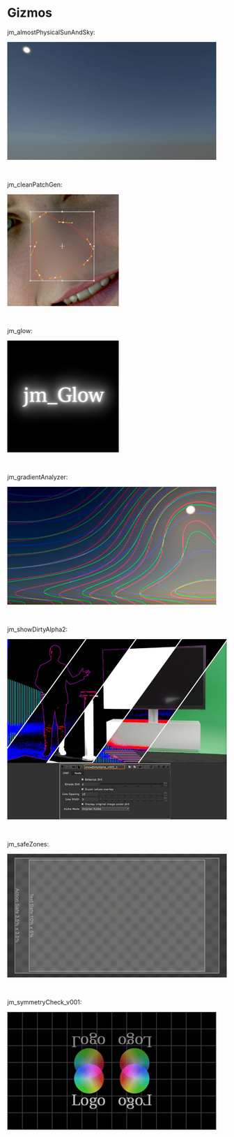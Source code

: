 # Gizmos


jm_almostPhysicalSunAndSky:
<p align="left">
<img src="jm_almostPhysicalSunAndSky\jm_almostPhysicalSunAndSky.gif">
</p>
<br>


jm_cleanPatchGen:
<p align="left">
<img src="jm_cleanPatchGen\jm_cleanPatchGen.png">
</p>
<br>


jm_glow:
<p align="left">
<img src="jm_glow\jm_glow.png">
</p>
<br>


jm_gradientAnalyzer:
<p align="left">
<img src="jm_gradientAnalyzer\jm_gradientAnalyzer.gif">
</p>
<br>


jm_showDirtyAlpha2:
<p align="left">
<img src="jm_showDirtyAlpha2\jm_showDirtyAlpha2.jpg">
</p>
<br>


jm_safeZones:
<p align="left">
<img src="jm_safeZones\jm_safeZones.jpg">
</p>
<br>


jm_symmetryCheck_v001:
<p align="left">
<img src="jm_symmetryCheck\jm_symmetryCheck.gif">
</p>
<br>





